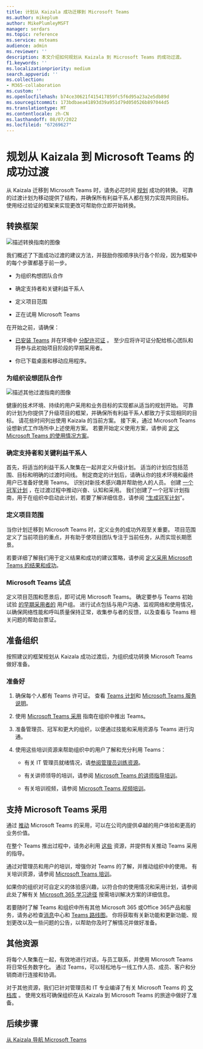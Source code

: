 ```yaml
---
title: 计划从 Kaizala 成功迁移到 Microsoft Teams
ms.author: mikeplum
author: MikePlumleyMSFT
manager: serdars
ms.topic: reference
ms.service: msteams
audience: admin
ms.reviewer: ''
description: 本文介绍如何规划从 Kaizala 到 Microsoft Teams 的成功过渡。
f1.keywords: ''
ms.localizationpriority: medium
search.appverid: ''
ms.collection:
- M365-collaboration
ms.custom: ''
ms.openlocfilehash: b74ce30621f415417859fc5f6d95a23a2e5db89d
ms.sourcegitcommit: 173bdbaea41893d39a951d79d050526b897044d5
ms.translationtype: MT
ms.contentlocale: zh-CN
ms.lasthandoff: 08/07/2022
ms.locfileid: "67269627"
---
```

# <a name="planning-for-a-successful-transition-from-kaizala-to-microsoft-teams"></a>规划从 Kaizala 到 Microsoft Teams 的成功过渡

从 Kaizala 迁移到 Microsoft Teams 时，请务必花时间 [规划](/microsoftteams/deploy-enterprise-setup?tabs=ChatTeamsChannels#plan-your-deployment) 成功的转换。 可靠的过渡计划为移动提供了结构，并确保所有利益干系人都在努力实现共同目标。 使用经过验证的框架来实现更改可帮助你立即开始转换。

## <a name="transition-framework"></a>转换框架

![描述转换指南的图像](media/plan-for-successful-transition.png)

我们概述了下面成功过渡的建议方法，并鼓励你按顺序执行各个阶段，因为框架中的每个步骤都基于前一步。

- 为组织构想团队合作

- 确定支持者和关键利益干系人

- 定义项目范围

- 正在试用 Microsoft Teams

在开始之前，请确保：

- [已安装 Teams](/microsoftteams/get-clients) 并在环境中 [分配许可证](/office365/servicedescriptions/teams-service-description) 。 至少应将许可证分配给核心团队和将参与此初始项目阶段的早期采用者。

- 你已下载桌面和移动应用程序。

### <a name="envision-teamwork-for-your-organization"></a>为组织设想团队合作

![描述其他过渡指南的图像](media/kaizala-framework-guidance.png)

健康的技术环境、持续的用户采用和业务目标的实现都从适当的规划开始。 可靠的计划为你提供了升级项目的框架，并确保所有利益干系人都致力于实现相同的目标。 请花些时间列出使用 Kaizala 的当前方案。 接下来，通过 Microsoft Teams 设想新式工作场所中上述使用方案。 若要开始定义使用方案，请参阅 [定义 Microsoft Teams 的使用情况方案](/microsoftteams/teams-adoption-define-usage-scenarios)。

### <a name="identify-champions-and-critical-stakeholders"></a>确定支持者和关键利益干系人

首先，将适当的利益干系人聚集在一起并定义升级计划。 适当的计划应包括范围、目标和明确的过渡时间线。 制定商定的计划后，请确认你的技术环境和最终用户已准备好使用 Teams。 识别对新技术感兴趣并帮助他人的人员。 创建 [一个冠军计划](/microsoftteams/teams-adoption-create-champions-program) ，在过渡过程中推动兴奋、认知和采用。 我们创建了一个冠军计划指南，用于在组织中启动此计划，若要了解详细信息，请参阅 [“生成冠军计划](https://view.officeapps.live.com/op/view.aspx?src=https://fto365dev.blob.core.windows.net:443/media/Default/DocResources/Adoption/Build_Champions_Program_Guide.pptx)”。

### <a name="define-your-project-scope"></a>定义项目范围

当你计划迁移到 Microsoft Teams 时，定义业务的成功外观至关重要。  项目范围定义了当前项目的重点，并有助于使项目团队专注于当前任务，从而实现长期愿景。

若要详细了解我们用于定义结果和成功的建议策略，请参阅 [定义采用 Microsoft Teams 的结果和成功](/microsoftteams/teams-adoption-define-outcomes)。

### <a name="pilot-microsoft-teams"></a>Microsoft Teams 试点

定义项目范围和愿景后，即可试用 Microsoft Teams。 确定要参与 Teams 初始试验 [的早期采用者的](/microsoftteams/teams-adoption-onboard-early-adopters) 用户组。 进行试点包括与用户沟通、监视网络和使用情况，以确保网络性能和呼叫质量保持正常，收集参与者的反馈，以及查看与 Teams 相关问题的帮助台票证。

## <a name="prepare-your-organization"></a>准备组织

按照建议的框架规划从 Kaizala 成功过渡后，为组织成功转换 Microsoft Teams 做好准备。

### <a name="get-ready"></a>准备好

 1. 确保每个人都有 Teams 许可证。 查看 [Teams 计划](https://www.microsoft.com/microsoft-teams/compare-microsoft-teams-options?activetab=pivot%3aprimaryr1)和 [Microsoft Teams 服务说明](/office365/servicedescriptions/teams-service-description)。

 2. 使用 [Microsoft Teams 采用](https://adoption.microsoft.com/microsoft-teams/#get-started) 指南在组织中推出 Teams。

 3. 准备管理员、冠军和更大的组织，以便通过技能和采用资源与 Teams 进行沟通。  

 4. 使用这些培训资源来帮助组织中的用户了解和充分利用 Teams：

    - 有关 IT 管理员就绪情况，请[参阅管理员训练资源](/microsoftteams/itadmin-readiness)。

    - 有关讲师领导的培训，请参阅 [Microsoft Teams 的讲师指导培训](/microsoftteams/instructor-led-training-teams-landing-page)。
  
    - 有关培训视频，请参阅 [Microsoft Teams 视频培训](https://support.microsoft.com/office/microsoft-teams-video-training-4f108e54-240b-4351-8084-b1089f0d21d7?ui=en-us&rs=en-us&ad=us)。

## <a name="champion-microsoft-teams-adoption"></a>支持 Microsoft Teams 采用

通过 [推动](/microsoftteams/teams-adoption-get-started) Microsoft Teams 的采用，可以在公司内提供卓越的用户体验和更高的业务价值。

在整个 Teams 推出过程中，请务必利用 [这些](/microsoftteams/adopt-microsoft-teams-landing-page) 资源，并提供有关推动 Teams 采用的指导。

通过对管理员和用户的培训，增强你对 Teams 的了解，并推动组织中的使用。 有关培训资源，请参阅 [Microsoft Teams 培训](/microsoftteams/training-microsoft-teams-landing-page)。

如果你的组织对可自定义的体验感兴趣，以符合你的使用情况和采用计划，请参阅此处了解有关 [Microsoft 365 学习途径](https://adoption.microsoft.com/microsoft-365-learning-pathways/) 按需培训解决方案的详细信息。

若要随时了解 Teams 和组织中所有其他 Microsoft 365 或Office 365产品和服务，请务必检查[消息](https://admin.microsoft.com/AdminPortal/Home?ref=/MessageCenter)中心和 [Teams 路线图](https://www.microsoft.com/microsoft-365/roadmap?rtc=2&filters=Microsoft%20Teams)。 你将获取有关新功能和更新功能、规划更改以及一些问题的公告，以帮助你及时了解情况并做好准备。

## <a name="additional-resources"></a>其他资源

将每个人聚集在一起，有效地进行对话，与员工联系，并使用 Microsoft Teams 将日常任务数字化。 通过 Teams，可以轻松地与一线工作人员、成员、客户和分销商进行连接和协调。

对于其他资源，我们已针对管理员和 IT 专业编译了有关 Microsoft Teams 的 [文档库](/microsoftteams/) 。 使用文档可确保组织在从 Kaizala 到 Microsoft Teams 的旅途中做好了准备。

## <a name="next-steps"></a>后续步骤

<a name="ControlSyncThroughput"> </a>

[从 Kaizala 导航 Microsoft Teams](/MicrosoftTeams/navigate-teams)
